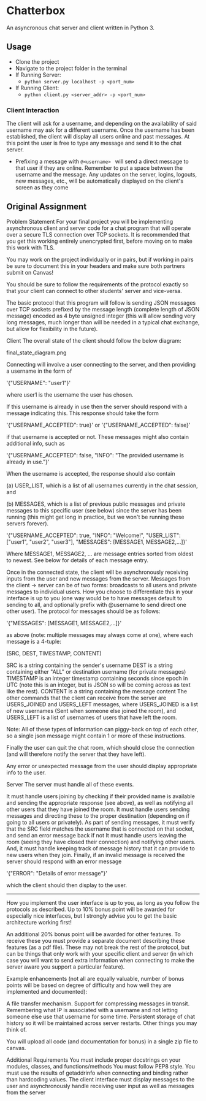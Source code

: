 # Chatterbox
An asyncronous chat server and client written in Python 3.

## Usage
- Clone the project
- Navigate to the project folder in the terminal
- If Running Server:
    - `python server.py localhost -p <port_num>`
- If Running Client:
    - `python client.py <server_addr> -p <port_num>`

### Client Interaction
The client will ask for a username, and depending on the availability of said username may ask for a different username.
Once the username has been established, the client will display all users online and past messages.
At this point the user is free to type any message and send it to the chat server.
- Prefixing a message with `@<username> ` will send a direct message to that user if they are online. Remember to put a space between the username and the message.
Any updates on the server, logins, logouts, new messages, etc., will be automatically displayed on the client's screen as they come

## Original Assignment
Problem Statement
For your final project you will be implementing asynchronous client and server code for a chat program that will operate over a secure TLS connection over TCP sockets.  It is recommended that you get this working entirely unencrypted first, before moving on to make this work with TLS.

 

You may work on the project individually or in pairs, but if working in pairs be sure to document this in your headers and make sure both partners submit on Canvas!

You should be sure to follow the requirements of the protocol exactly so that your client can connect to other students' server and vice-versa.

The basic protocol that this program will follow is sending JSON messages over TCP sockets prefixed by the message length (complete length of JSON message) encoded as 4 byte unsigned integer (this will allow sending very long messages, much longer than will be needed in a typical chat exchange, but allow for flexibility in the future). 

Client
The overall state of the client should follow the below diagram:

final_state_diagram.png

Connecting will involve a user connecting to the server, and then providing a username in the form of

'{"USERNAME": "user1"}'

where user1 is the username the user has chosen.

If this username is already in use then the server should respond with a message indicating this.  This response should take the form

'{"USERNAME_ACCEPTED": true}' or '{"USERNAME_ACCEPTED": false}'

if that username is accepted or not.  These messages might also contain additional info, such as

'{"USERNAME_ACCEPTED": false, "INFO": "The provided username is already in use."}'

When the username is accepted, the response should also contain

(a) USER_LIST, which is a list of all usernames currently in the chat session, and

(b) MESSAGES, which is a list of previous public messages and private messages to this specific user (see below) since the server has been running (this might get long in practice, but we won't be running these servers forever). 

'{"USERNAME_ACCEPTED": true, "INFO": "Welcome!", "USER_LIST": ["user1", "user2", "user3"], "MESSAGES": [MESSAGE1, MESSAGE2,...]}'

Where MESSAGE1, MESSAGE2, ... are message entries sorted from oldest to newest.  See below for details of each message entry.

Once in the connected state, the client will be asynchronously receiving inputs from the user and new messages from the server.  Messages from the client -> server can be of two forms: broadcasts to all users and private messages to individual users.  How you choose to differentiate this in your interface is up to you (one way would be to have messages default to sending to all, and optionally prefix with @username to send direct one other user).  The protocol for messages should be as follows:

'{"MESSAGES": [MESSAGE1, MESSAGE2,...]}'

as above (note: multiple messages may always come at one), where each message is a 4-tuple:

(SRC, DEST, TIMESTAMP, CONTENT)

SRC is a string containing the sender's username
DEST is a string containing either "ALL" or destination username (for private messages)
TIMESTAMP is an integer timestamp containing seconds since epoch in UTC (note this is an integer, but is JSON so will be coming across as text like the rest).
CONTENT is a string containing the message content
The other commands that the client can receive from the server are USERS_JOINED and USERS_LEFT messages, where USERS_JOINED is a list of new usernames (Sent when someone else joined the room), and USERS_LEFT is a list of usernames of users that have left the room.

Note: All of these types of information can piggy-back on top of each other, so a single json message might contain 1 or more of these instructions.

Finally the user can quit the chat room, which should close the connection (and will therefore notify the server that they have left).

Any error or unexpected message from the user should display appropriate info to the user.

Server
The server must handle all of these events. 

It must handle users joining by checking if their provided name is available and sending the appropriate response (see above), as well as notifying all other users that they have joined the room. 
It must handle users sending messages and directing these to the proper destination (depending on if going to all users or privately). 
As part of sending messages, it must verify that the SRC field matches the username that is connected on that socket, and send an error message back if not
It must handle users leaving the room (seeing they have closed their connection) and notifying other users. 
And, it must handle keeping track of message history that it can provide to new users when they join.
Finally, if an invalid message is received the server should respond with an error message

'{"ERROR": "Details of error message"}'

which the client should then display to the user.

---------------------

How you implement the user interface is up to you, as long as you follow the protocols as described.  Up to 10% bonus point will be awarded for especially nice interfaces, but I strongly advise you to get the basic architecture working first!

An additional 20% bonus point will be awarded for other features.  To receive these you must provide a separate document describing these features (as a pdf file).  These may not break the rest of the protocol, but can be things that only work with your specific client and server (in which case you will want to send extra information when connecting to make the server aware you support a particular feature). 

Example enhancements (not all are equally valuable, number of bonus points will be based on degree of difficulty and how well they are implemented and documented):

A file transfer mechanism.
Support for compressing messages in transit.
Remembering what IP is associated with a username and not letting someone else use that username for some time.
Persistent storage of chat history so it will be maintained across server restarts.
Other things you may think of.
 

You will upload all code (and documentation for bonus) in a single zip file to canvas.

 

Additional Requirements
You must include proper docstrings on your modules, classes, and functions/methods
You must follow PEP8 style.
You must use the results of getaddrinfo when connecting and binding rather than hardcoding values.
The client interface must display messages to the user and asynchronously handle receiving user input as well as messages from the server
